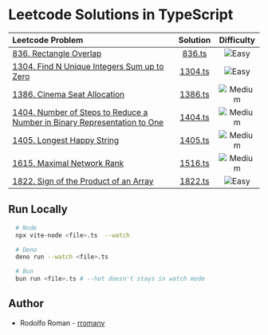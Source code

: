 # Leetcode Solutions in TypeScript

| Leetcode Problem                                                                                                                                                                          |      Solution      |                       Difficulty                       |
| :---------------------------------------------------------------------------------------------------------------------------------------------------------------------------------------- | :----------------: | :----------------------------------------------------: |
| [836. Rectangle Overlap](https://leetcode.com/problems/rectangle-overlap)                                                                                                                 |  [836.ts](836.ts)  |   ![Easy](https://img.shields.io/badge/-Easy-green)    |
| [1304. Find N Unique Integers Sum up to Zero](https://leetcode.com/problems/find-n-unique-integers-sum-up-to-zero)                                                                        | [1304.ts](1304.ts) |   ![Easy](https://img.shields.io/badge/-Easy-green)    |
| [1386. Cinema Seat Allocation](https://leetcode.com/problems/cinema-seat-allocation/)                                                                                                     |  [1386.ts](1386)   | ![Medium](https://img.shields.io/badge/-Medium-yellow) |
| [1404. Number of Steps to Reduce a Number in Binary Representation to One](https://leetcode.com/problems/number-of-steps-to-reduce-a-number-in-binary-representation-to-one/description/) | [1404.ts](1404.ts) | ![Medium](https://img.shields.io/badge/-Medium-yellow) |
| [1405. Longest Happy String](https://leetcode.com/problems/longest-happy-string)                                                                                                          | [1405.ts](1405.ts) | ![Medium](https://img.shields.io/badge/-Medium-yellow) |
| [1615. Maximal Network Rank](https://leetcode.com/problems/maximal-network-rank/)                                                                                                         | [1516.ts](1625.ts) | ![Medium](https://img.shields.io/badge/-Medium-yellow) |
| [1822. Sign of the Product of an Array](https://leetcode.com/problems/sign-of-the-product-of-an-array)                                                                                    | [1822.ts](1822.ts) |   ![Easy](https://img.shields.io/badge/-Easy-green)    |

## Run Locally

```bash
  # Node
  npx vite-node <file>.ts  --watch

  # Deno
  deno run --watch <file>.ts

  # Bun
  bun run <file>.ts # --hot doesn't stays in watch mode
```

## Author

- Rodolfo Roman - [rromanv](https://github.com/rromanv/)

